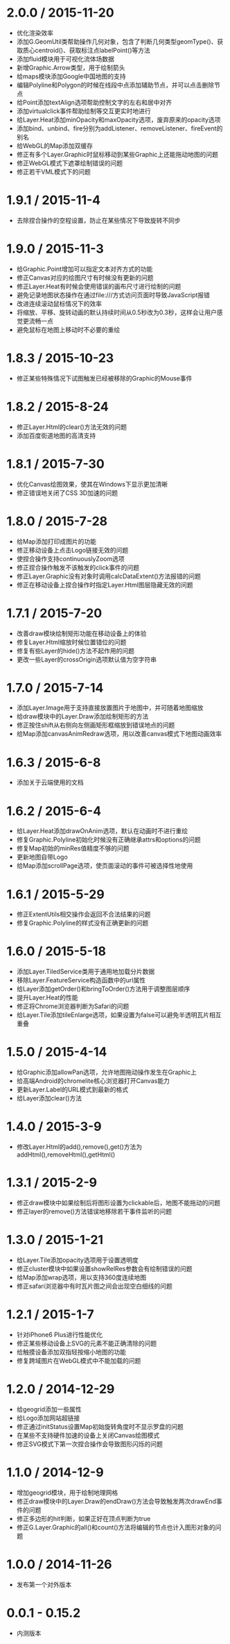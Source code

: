 2.0.0 / 2015-11-20
==================
 * 优化渲染效率
 * 添加G.GeomUtil类帮助操作几何对象，包含了判断几何类型geomType()、获取质心centroid()、获取标注点labelPoint()等方法
 * 添加fluid模块用于可视化流体场数据
 * 新增Graphic.Arrow类型，用于绘制箭头
 * 给maps模块添加Google中国地图的支持
 * 编辑Polyline和Polygon的时候在线段中点添加辅助节点，并可以点击删除节点
 * 给Point添加textAlign选项帮助控制文字的左右和居中对齐
 * 添加virtualclick事件帮助绘制等交互更实时地进行
 * 给Layer.Heat添加minOpacity和maxOpacity选项，废弃原来的opacity选项
 * 添加bind、unbind、fire分别为addListener、removeListener、fireEvent的别名
 * 给WebGL的Map添加双缓存
 * 修正有多个Layer.Graphic时鼠标移动到某些Graphic上还能拖动地图的问题
 * 修正WebGL模式下遮罩绘制错误的问题
 * 修正若干VML模式下的问题


1.9.1 / 2015-11-4
==================
 * 去除捏合操作的空程设置，防止在某些情况下导致旋转不同步


1.9.0 / 2015-11-3
==================
 * 给Graphic.Point增加可以指定文本对齐方式的功能
 * 修正Canvas对应的绘图尺寸有时候没有更新的问题
 * 修正Layer.Heat有时候会使用错误的画布尺寸进行绘制的问题
 * 避免记录地图状态操作在通过file:///方式访问页面时导致JavaScript报错
 * 改进连续滚动鼠标情况下的效率
 * 将缩放、平移、旋转动画的默认持续时间从0.5秒改为0.3秒，这样会让用户感觉更流畅一点
 * 避免鼠标在地图上移动时不必要的重绘


1.8.3 / 2015-10-23
==================
 * 修正某些特殊情况下试图触发已经被移除的Graphic的Mouse事件


1.8.2 / 2015-8-24
==================
 * 修正Layer.Html的clear()方法无效的问题
 * 添加百度街道地图的高清支持


1.8.1 / 2015-7-30
==================
 * 优化Canvas绘图效果，使其在Windows下显示更加清晰
 * 修正错误地关闭了CSS 3D加速的问题


1.8.0 / 2015-7-28
==================
 * 给Map添加打印成图片的功能
 * 修正移动设备上点击Logo链接无效的问题
 * 使捏合操作支持continuouslyZoom选项
 * 修正捏合操作触发不该触发的click事件的问题
 * 修正Layer.Graphic没有对象时调用calcDataExtent()方法报错的问题
 * 修正在移动设备上捏合操作时指定Layer.Html图层隐藏无效的问题


1.7.1 / 2015-7-20
==================
  * 改善draw模块绘制矩形功能在移动设备上的体验
  * 修复Layer.Html缩放时候位置错位的问题
  * 修复有些Layer的hide()方法不起作用的问题
  * 更改一些Layer的crossOrigin选项默认值为空字符串


1.7.0 / 2015-7-14
==================
  * 添加Layer.Image用于支持直接放置图片于地图中，并可随着地图缩放
  * 给draw模块中的Layer.Draw添加绘制矩形的方法
  * 修正按住shift从右侧向左侧画矩形框缩放到错误地点的问题
  * 给Map添加canvasAnimRedraw选项，用以改善canvas模式下地图动画效率


1.6.3 / 2015-6-8
==================
  * 添加关于云端使用的文档


1.6.2 / 2015-6-4
==================
  * 给Layer.Heat添加drawOnAnim选项，默认在动画时不进行重绘
  * 修复Graphic.Polyline初始化时候没有正确继承attrs和options的问题
  * 修复Map初始的minRes值精度不够的问题
  * 更新地图自带Logo
  * 给Map添加scrollPage选项，使页面滚动的事件可被选择性地使用


1.6.1 / 2015-5-29
==================
  * 修正ExtentUtils相交操作会返回不合法结果的问题
  * 修复Graphic.Polyline的样式没有正确更新的问题


1.6.0 / 2015-5-18
==================
  * 添加Layer.TiledService类用于通用地加载分片数据
  * 移除Layer.FeatureService构造函数中的url属性
  * 给Layer添加getOrder()和bringToOrder()方法用于调整图层顺序
  * 提升Layer.Heat的性能
  * 修正将Chrome浏览器判断为Safari的问题
  * 给Layer.Tile添加tileEnlarge选项，如果设置为false可以避免半透明瓦片相互重叠


1.5.0 / 2015-4-14
==================
  * 给Graphic添加allowPan选项，允许地图拖动操作发生在Graphic上
  * 给高端Android的chromelite核心浏览器打开Canvas能力
  * 更新Layer.Label的URL模式到最新的格式
  * 给Layer添加clear()方法


1.4.0 / 2015-3-9
==================
  * 修改Layer.Html的add(),remove(),get()方法为addHtml(),removeHtml(),getHtml()


1.3.1 / 2015-2-9
==================
  * 修正draw模块中如果绘制后将图形设置为clickable后，地图不能拖动的问题
  * 修正layer的remove()方法错误地移除若干事件监听的问题


1.3.0 / 2015-1-21
==================
  * 给Layer.Tile添加opacity选项用于设置透明度
  * 修正cluster模块中如果设置showRelRes参数会有绘制错误的问题
  * 给Map添加wrap选项，用以支持360度连续地图
  * 修正safari浏览器中有时瓦片图之间会出现空白细线的问题


1.2.1 / 2015-1-7
==================
  * 针对iPhone6 Plus进行性能优化
  * 修正某些移动设备上SVG的元素不能正确清除的问题
  * 给触摸设备添加双指轻按缩小地图的功能
  * 修复跨域图片在WebGL模式中不能加载的问题


1.2.0 / 2014-12-29
==================
  * 给geogrid添加一些属性
  * 给Logo添加网站超链接
  * 修正通过initStatus设置Map初始旋转角度时不显示罗盘的问题
  * 在某些不支持硬件加速的设备上关闭Canvas绘图模式
  * 修正SVG模式下第一次捏合操作会导致图形闪烁的问题


1.1.0 / 2014-12-9
==================
  * 增加geogrid模块，用于绘制地理网格
  * 修正draw模块中的Layer.Draw的endDraw()方法会导致触发两次drawEnd事件的问题
  * 修正多边形的hit判断，如果正好在顶点判断为true
  * 修正G.Layer.Graphic的all()和count()方法将编辑的节点也计入图形对象的问题


1.0.0 / 2014-11-26
==================
  * 发布第一个对外版本



0.0.1 - 0.15.2
==================
  * 内测版本